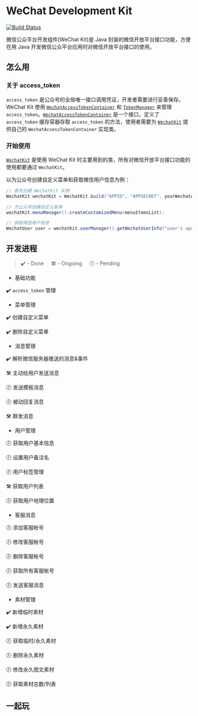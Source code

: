 # WeChat Development Kit

[![Build Status](https://travis-ci.org/ixfan/wechat-kit.svg?branch=master)](https://travis-ci.org/ixfan/wechat-kit)

微信公众平台开发组件(WeChat Kit)是 Java 封装的微信开放平台接口功能，方便在用 Java 开发微信公众平台应用时对微信开放平台接口的使用。

## 怎么用

### 关于 access_token

`access_token` 是公众号的全局唯一接口调用凭证，开发者需要进行妥善保存。WeChat Kit 使用 [`WechatAccessTokenContainer`](src/main/java/me/ixfan/wechatkit/token/WechatAccessTokenContainer.java) 和 [`TokenManager`](src/main/java/me/ixfan/wechatkit/token/TokenManager.java) 来管理 `access_token`。[`WechatAccessTokenContainer`](src/main/java/me/ixfan/wechatkit/token/WechatAccessTokenContainer.java) 是一个接口，定义了 `access_token` 缓存容器存取 `access_token` 的方法，使用者需要为 [`WechatKit`](src/main/java/me/ixfan/wechatkit/WechatKit.java) 提供自己的 `WechatAccessTokenContainer` 实现类。

### 开始使用

[`WechatKit`](src/main/java/me/ixfan/wechatkit/WechatKit.java) 是使用 WeChat Kit 时主要用到的类，所有对微信开放平台接口功能的使用都要通过 `WechatKit`。

以为公众号创建自定义菜单和获取微信用户信息为例：

```java
// 首先创建 WechatKit 实例
WechatKit wechatKit = WechatKit.build("APPID", "APPSECRET", yourWechatAccessTokenContainerImpl);

// 为公众号创建自定义菜单
wechatKit.menuManager().createCustomizedMenu(menuItemsList);

// 获取微信用户信息
WechatUser user = wechatKit.userManager().getWechatUserInfo("user's openid");
```

## 开发进程

> ✔️ - Done     🛠 - Ongoing      🕖 - Pending

* 基础功能

 ✔️ `access_token` 管理

* 菜单管理

 ✔️ 创建自定义菜单

 ✔️ 删除自定义菜单

* 消息管理

 ✔️ 解析微信服务器推送的消息&事件

 🛠 主动给用户发送消息

 🕖 发送模板消息

 🕖 被动回复消息

 🛠 群发消息

* 用户管理

 🕖 获取用户基本信息

 🕖 设置用户备注名

 🕖 用户标签管理

 🛠 获取用户列表

 🕖 获取用户地理位置

* 客服消息

 🕖 添加客服帐号

 🕖 修改客服帐号

 🕖 删除客服帐号

 🕖 获取所有客服帐号

 🕖 发送客服消息

* 素材管理

 ✔️ 新增临时素材

 ✔️ 新增永久素材

 🕖 获取临时/永久素材

 🕖 删除永久素材

 🕖 修改永久图文素材

 🕖 获取素材总数/列表

## 一起玩


